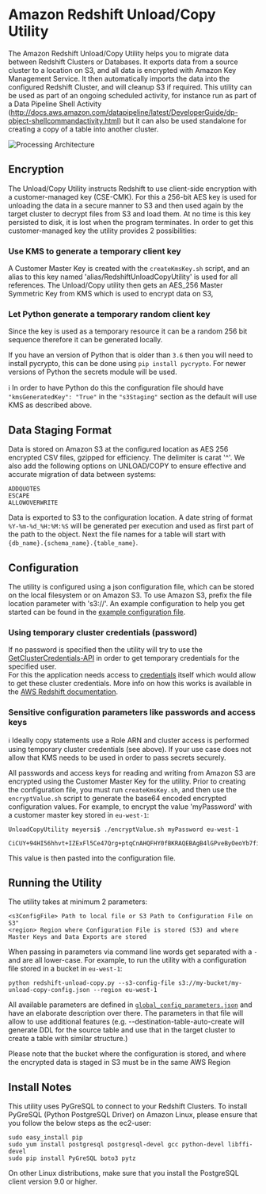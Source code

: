 # Amazon Redshift Unload/Copy Utility

The Amazon Redshift Unload/Copy Utility helps you to migrate data between Redshift Clusters or Databases. It exports data from a source cluster to a location on S3, and all data is encrypted with Amazon Key Management Service. It then automatically imports the data into the configured Redshift Cluster, and will cleanup S3 if required. This utility can be used as part of an ongoing scheduled activity, for instance run as part of a Data Pipeline Shell Activity (http://docs.aws.amazon.com/datapipeline/latest/DeveloperGuide/dp-object-shellcommandactivity.html) but it can also be used standalone for creating a copy of a table into another cluster.

![Processing Architecture](RedshiftUnloadCopy.png)


## Encryption

The Unload/Copy Utility instructs Redshift to use client-side encryption with a customer-managed key (CSE-CMK).  For this a 256-bit AES key is used for unloading the data in a secure manner to S3 and then used again by the target cluster to decrypt files from S3 and load them.  At no time is this key persisted to disk, it is lost when the program terminates.
In order to get this customer-managed key the utility provides 2 possibilities:

### Use KMS to generate a temporary client key

A Customer Master Key is created with the ```createKmsKey.sh``` script, and an alias to this key named 'alias/RedshiftUnloadCopyUtility' is used for all references. The Unload/Copy utility then gets an AES_256 Master Symmetric Key from KMS which is used to encrypt data on S3,

### Let Python generate a temporary random client key

Since the key is used as a temporary resource it can be a random 256 bit sequence therefore it can be generated locally.

If you have an version of Python that is older than `3.6` then you will need to install pycrypto, this can be done using `pip install pycrypto`.  For newer versions of Python the secrets module will be used.

:information_source: In order to have Python do this the configuration file should have `"kmsGeneratedKey": "True"` in the `"s3Staging"` section as the default will use KMS as described above.

## Data Staging Format

Data is stored on Amazon S3 at the configured location as AES 256 encrypted CSV files, gzipped for efficiency. The delimiter is carat '^'. We also add the following options on UNLOAD/COPY to ensure effective and accurate migration of data between systems:

```
ADDQUOTES
ESCAPE
ALLOWOVERWRITE
```

Data is exported to S3 to the configuration location. A date string of format `%Y-%m-%d_%H:%M:%S` will be generated per execution and used as first part of the path to the object. Next the file names for a table will start with `{db_name}.{schema_name}.{table_name}`.

## Configuration

The utility is configured using a json configuration file, which can be stored on the local filesystem or on Amazon S3. To use Amazon S3, prefix the file location parameter with 's3://'. An example configuration to help you get started can be found in the [example configuration file](example/config.json).

### Using temporary cluster credentials (password)

If no password is specified then the utility will try to use the [GetClusterCredentials-API](http://docs.aws.amazon.com/redshift/latest/APIReference/API_GetClusterCredentials.html) in order to get temporary credentials for the specified user.  
For this the application needs access to [credentials](http://boto3.readthedocs.io/en/latest/guide/configuration.html) itself which would allow to get these cluster credentials.  More info on how this works is available in the [AWS Redshift documentation](http://docs.aws.amazon.com/redshift/latest/mgmt/generating-iam-credentials-cli-api.html).


### Sensitive configuration parameters like passwords and access keys

:information_source: Ideally copy statements use a Role ARN and cluster access is performed using temporary cluster credentials (see above).  If your use case does not allow that KMS needs to be used in order to pass secrets securely. 

All passwords and access keys for reading and writing from Amazon S3 are encrypted using the Customer Master Key for the utility. Prior to creating the configuration file, you must run ```createKmsKey.sh```, and then use the ```encryptValue.sh``` script to generate the base64 encoded encrypted configuration values. For example, to encrypt the value 'myPassword' with a customer master key stored in `eu-west-1`:

```
UnloadCopyUtility meyersi$ ./encryptValue.sh myPassword eu-west-1

CiCUY+94HI56hhvt+IZExFl5Ce47Qrg+ptqCnAHQFHY0fBKRAQEBAgB4lGPveByOeoYb7fiGRMRZeQnuO0K4PqbagpwB0BR2NHwAAABoMGYGCSqGSIb3DQEHBqBZMFcCAQAwUgYJKoZIhvcNAQcBMB4GCWCGSAFlAwQBLjARBAwcOR73wpqThnkYsHMCARCAJbci0vUsbM9iZm8S8fhkXhtk9vGCO5sLP+OdimgbnvyCE5QoD6k=
```

This value is then pasted into the configuration file.

## Running the Utility

The utility takes at minimum 2 parameters:

```
<s3ConfigFile> Path to local file or S3 Path to Configuration File on S3"
<region> Region where Configuration File is stored (S3) and where Master Keys and Data Exports are stored
```

When passing in parameters via command line words get separated with a `-` and are all lower-case. For example, to run the utility with a configuration file stored in a bucket in `eu-west-1`:

```
python redshift-unload-copy.py --s3-config-file s3://my-bucket/my-unload-copy-config.json --region eu-west-1
```

All available parameters are defined in [`global_config_parameters.json`](global_config_parameters.json) and have an elaborate description over there.
The parameters in that file will allow to use additional features (e.g. --destination-table-auto-create will generate DDL for the source table and use that in the target cluster to create a table with similar structure.)

Please note that the bucket where the configuration is stored, and where the encrypted data is staged in S3 must be in the same AWS Region

## Install Notes

This utility uses PyGreSQL to connect to your Redshift Clusters. To install PyGreSQL (Python PostgreSQL Driver) on Amazon Linux, please ensure that you follow the below steps as the ec2-user:

```
sudo easy_install pip
sudo yum install postgresql postgresql-devel gcc python-devel libffi-devel
sudo pip install PyGreSQL boto3 pytz
```

On other Linux distributions, make sure that you install the PostgreSQL client version 9.0 or higher.
